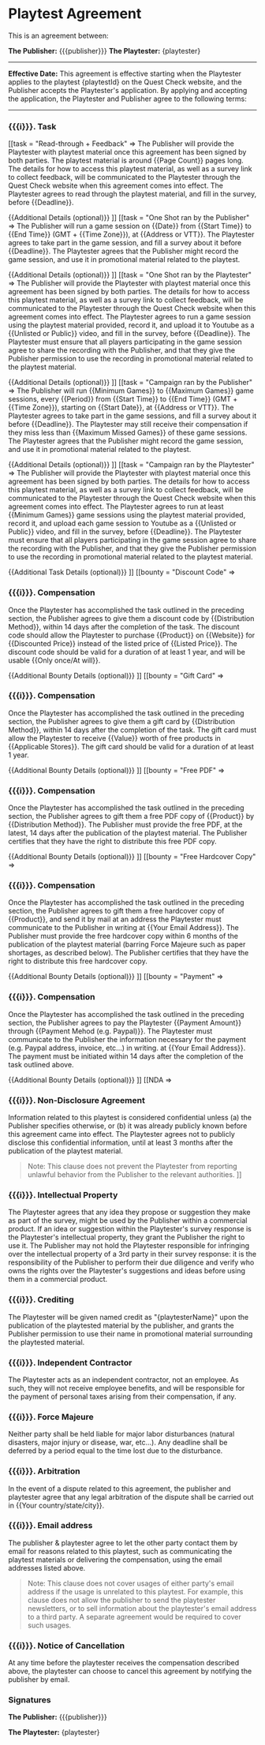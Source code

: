 # Playtest Agreement
This is an agreement between:

**The Publisher:** {{{publisher}}}
**The Playtester:** {playtester}

___
**Effective Date:** This agreement is effective starting when the Playtester applies to the playtest {playtestId} on the Quest Check website, and the Publisher accepts the Playtester's application. By applying and accepting the application, the Playtester and Publisher agree to the following terms:

___
### {{{i}}}. Task
[[task = "Read-through + Feedback" =>
The Publisher will provide the Playtester with playtest material once this agreement has been signed by both parties. The playtest material is around {{Page Count}} pages long. The details for how to access this playtest material, as well as a survey link to collect feedback, will be communicated to the Playtester through the Quest Check website when this agreement comes into effect. The Playtester agrees to read through the playtest material, and fill in the survey, before {{Deadline}}.

{{Additional Details (optional)}}
]]
[[task = "One Shot ran by the Publisher" =>
The Publisher will run a game session on {{Date}} from {{Start Time}} to {{End Time}} (GMT + {{Time Zone}}), at {{Address or VTT}}. The Playtester agrees to take part in the game session, and fill a survey about it before {{Deadline}}. The Playtester agrees that the Publisher might record the game session, and use it in promotional material related to the playtest.

{{Additional Details (optional)}}
]]
[[task = "One Shot ran by the Playtester" =>
The Publisher will provide the Playtester with playtest material once this agreement has been signed by both parties. The details for how to access this playtest material, as well as a survey link to collect feedback, will be communicated to the Playtester through the Quest Check website when this agreement comes into effect. The Playtester agrees to run a game session using the playtest material provided, record it, and upload it to Youtube as a {{Unlisted or Public}} video, and fill in the survey, before {{Deadline}}. The Playtester must ensure that all players participating in the game session agree to share the recording with the Publisher, and that they give the Publisher permission to use the recording in promotional material related to the playtest material.

{{Additional Details (optional)}}
]]
[[task = "Campaign ran by the Publisher" =>
The Publisher will run {{Minimum Games}} to {{Maximum Games}} game sessions, every {{Period}} from {{Start Time}} to {{End Time}} (GMT + {{Time Zone}}), starting on {{Start Date}}, at {{Address or VTT}}. The Playtester agrees to take part in the game sessions, and fill a survey about it before {{Deadline}}. The Playtester may still receive their compensation if they miss less than {{Maximum Missed Games}} of these game sessions. The Playtester agrees that the Publisher might record the game session, and use it in promotional material related to the playtest. 

{{Additional Details (optional)}}
]]
[[task = "Campaign ran by the Playtester" =>
The Publisher will provide the Playtester with playtest material once this agreement has been signed by both parties. The details for how to access this playtest material, as well as a survey link to collect feedback, will be communicated to the Playtester through the Quest Check website when this agreement comes into effect. The Playtester agrees to run at least {{Minimum Games}} game sessions using the playtest material provided, record it, and upload each game session to Youtube as a {{Unlisted or Public}} video, and fill in the survey, before {{Deadline}}. The Playtester must ensure that all players participating in the game session agree to share the recording with the Publisher, and that they give the Publisher permission to use the recording in promotional material related to the playtest material.

{{Additional Task Details (optional)}}
]]
[[bounty = "Discount Code" =>
### {{{i}}}. Compensation
Once the Playtester has accomplished the task outlined in the preceding section, the Publisher agrees to give them a discount code by {{Distribution Method}}, within 14 days after the completion of the task. The discount code should allow the Playtester to purchase {{Product}} on {{Website}} for {{Discounted Price}} instead of the listed price of {{Listed Price}}. The discount code should be valid for a duration of at least 1 year, and will be usable {{Only once/At will}}.

{{Additional Bounty Details (optional)}}
]]
[[bounty = "Gift Card" =>
### {{{i}}}. Compensation
Once the Playtester has accomplished the task outlined in the preceding section, the Publisher agrees to give them a gift card by {{Distribution Method}}, within 14 days after the completion of the task. The gift card must allow the Playtester to receive {{Value}} worth of free products in {{Applicable Stores}}. The gift card should be valid for a duration of at least 1 year.

{{Additional Bounty Details (optional)}}
]]
[[bounty = "Free PDF" =>
### {{{i}}}. Compensation
Once the Playtester has accomplished the task outlined in the preceding section, the Publisher agrees to gift them a free PDF copy of {{Product}} by {{Distribution Method}}. The Publisher must provide the free PDF, at the latest, 14 days after the publication of the playtest material. The Publisher certifies that they have the right to distribute this free PDF copy.

{{Additional Bounty Details (optional)}}
]]
[[bounty = "Free Hardcover Copy" =>
### {{{i}}}. Compensation
Once the Playtester has accomplished the task outlined in the preceding section, the Publisher agrees to gift them a free hardcover copy of {{Product}}, and send it by mail at an address the Playtester must communicate to the Publisher in writing at {{Your Email Address}}. The Publisher must provide the free hardcover copy within 6 months of the publication of the playtest material (barring Force Majeure such as paper shortages, as described below). The Publisher certifies that they have the right to distribute this free hardcover copy.

{{Additional Bounty Details (optional)}}
]]
[[bounty = "Payment" =>
### {{{i}}}. Compensation
Once the Playtester has accomplished the task outlined in the preceding section, the Publisher agrees to pay the Playtester {{Payment Amount}} through {{Payment Mehod (e.g. Paypal)}}. The Playtester must communicate to the Publisher the information necessary for the payment (e.g. Paypal address, invoice, etc...) in writing. at {{Your Email Address}}. The payment must be initiated within 14 days after the completion of the task outlined above.

{{Additional Bounty Details (optional)}}
]]
[[NDA =>
### {{{i}}}. Non-Disclosure Agreement
Information related to this playtest is considered confidential unless (a) the Publisher specifies otherwise, or (b) it was already publicly known before this agreement came into effect. The Playtester agrees not to publicly disclose this confidential information, until at least 3 months after the publication of the playtest material.

> Note: This clause does not prevent the Playtester from reporting unlawful behavior from the Publisher to the relevant authorities.
]]

### {{{i}}}. Intellectual Property
The Playtester agrees that any idea they propose or suggestion they make as part of the survey, might be used by the Publisher within a commercial product. If an idea or suggestion within the Playtester's survey response is the Playtester's intellectual property, they grant the Publisher the right to use it.
The Publisher may not hold the Playtester responsible for infringing over the intellectual property of a 3rd party in their survey response: it is the responsibility of the Publisher to perform their due diligence and verify who owns the rights over the Playtester's suggestions and ideas before using them in a commercial product.

### {{{i}}}. Crediting
The Playtester will be given named credit as "{playtesterName}" upon the publication of the playtested material by the publisher, and grants the Publisher permission to use their name in promotional material surrounding the playtested material.

### {{{i}}}. Independent Contractor
The Playtester acts as an independent contractor, not an employee. As such, they will not receive employee benefits, and will be responsible for the payment of personal taxes arising from their compensation, if any.

### {{{i}}}. Force Majeure
Neither party shall be held liable for major labor disturbances (natural disasters, major injury or disease, war, etc...). Any deadline shall be deferred by a period equal to the time lost due to the disturbance.

### {{{i}}}. Arbitration
In the event of a dispute related to this agreement, the publisher and playtester agree that any legal arbitration of the dispute shall be carried out in {{Your country/state/city}}.

### {{{i}}}. Email address
The publisher & playtester agree to let the other party contact them by email for reasons related to this playtest, such as communicating the playtest materials or delivering the compensation, using the email addresses listed above.

> Note: This clause does not cover usages of either party's email address if the usage is unrelated to this playtest. For example, this clause does not allow the publisher to send the playtester newsletters, or to sell information about the playtester's email address to a third party. A separate agreement would be required to cover such usages.

### {{{i}}}. Notice of Cancellation
At any time before the playtester receives the compensation described above, the playtester can choose to cancel this agreement by notifying the publisher by email.

### Signatures
**The Publisher:** {{{publisher}}}

**The Playtester:** {playtester}
